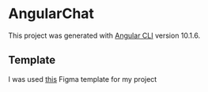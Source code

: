# AngularChat

This project was generated with [Angular CLI](https://github.com/angular/angular-cli) version 10.1.6.

## Template

I was used [this](https://www.figma.com/file/vjVkuoOWkhH1yRMcnvLIW2/Simple-Chat?node-id=0%3A1) Figma template for my project
